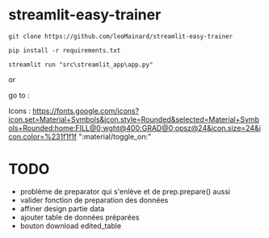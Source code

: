 # streamlit-easy-trainer

```
git clone https://github.com/leoMainard/streamlit-easy-trainer
```

```
pip install -r requirements.txt
```

```
streamlit run "src\streamlit_app\app.py"
```

or

go to : 


Icons :  https://fonts.google.com/icons?icon.set=Material+Symbols&icon.style=Rounded&selected=Material+Symbols+Rounded:home:FILL@0;wght@400;GRAD@0;opsz@24&icon.size=24&icon.color=%231f1f1f
":material/toggle_on:"


# TODO
- problème de preparator qui s'enlève et de prep.prepare() aussi
- valider fonction de preparation des données
- affiner design partie data
- ajouter table de données préparées
- bouton download edited_table
